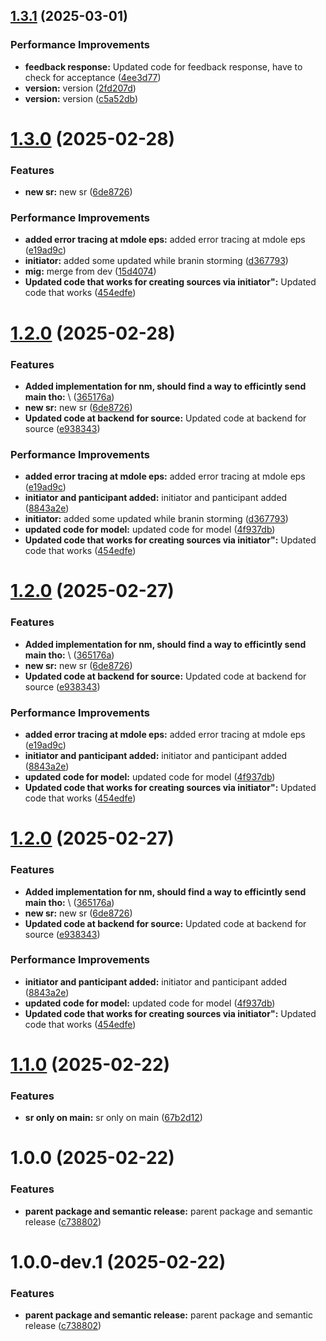 ## [1.3.1](https://github.com/leocodeio/echofeedai/compare/v1.3.0...v1.3.1) (2025-03-01)


### Performance Improvements

* **feedback response:** Updated code for feedback response, have to check for acceptance ([4ee3d77](https://github.com/leocodeio/echofeedai/commit/4ee3d77c41ad35f313df12d4034790a526b0cefe))
* **version:** version ([2fd207d](https://github.com/leocodeio/echofeedai/commit/2fd207d6ff66d2e91ec4a38fc462d9e1c8af9d85))
* **version:** version ([c5a52db](https://github.com/leocodeio/echofeedai/commit/c5a52dbf3144272091342a56ce74597413a035ac))

# [1.3.0](https://github.com/leocodeio/echofeedai/compare/v1.2.0...v1.3.0) (2025-02-28)


### Features

* **new sr:** new sr ([6de8726](https://github.com/leocodeio/echofeedai/commit/6de8726137c311eff5e0b1c3e8ab0c9a3d476c3e))


### Performance Improvements

* **added error tracing at mdole eps:** added error tracing at mdole eps ([e19ad9c](https://github.com/leocodeio/echofeedai/commit/e19ad9cda27131e93d4f5d301db0885bcc0b45cb))
* **initiator:** added some updated while branin storming ([d367793](https://github.com/leocodeio/echofeedai/commit/d367793781a42e3b62466cc5862ae10146a7440d))
* **mig:** merge from dev ([15d4074](https://github.com/leocodeio/echofeedai/commit/15d4074462d28717c6cd528ec3fb9a0692684338))
* **Updated code that works for creating sources via initiator":** Updated code that works ([454edfe](https://github.com/leocodeio/echofeedai/commit/454edfead00dd16b555ad7bbeff7bd1f54c7411f))

# [1.2.0](https://github.com/leocodeio/echofeedai/compare/v1.1.0...v1.2.0) (2025-02-28)


### Features

* **Added implementation for nm, should find a way to efficintly send main tho:** \ ([365176a](https://github.com/leocodeio/echofeedai/commit/365176a25f442b54a8aec795cb429fb9a58931c8))
* **new sr:** new sr ([6de8726](https://github.com/leocodeio/echofeedai/commit/6de8726137c311eff5e0b1c3e8ab0c9a3d476c3e))
* **Updated code at backend for source:** Updated code at backend for source ([e938343](https://github.com/leocodeio/echofeedai/commit/e938343ed67d4a62ad1b98c81904f2f9fbedb6ac))


### Performance Improvements

* **added error tracing at mdole eps:** added error tracing at mdole eps ([e19ad9c](https://github.com/leocodeio/echofeedai/commit/e19ad9cda27131e93d4f5d301db0885bcc0b45cb))
* **initiator and panticipant added:** initiator and panticipant added ([8843a2e](https://github.com/leocodeio/echofeedai/commit/8843a2e008907a5ed39935784acdc91b02bef8ba))
* **initiator:** added some updated while branin storming ([d367793](https://github.com/leocodeio/echofeedai/commit/d367793781a42e3b62466cc5862ae10146a7440d))
* **updated code for model:** updated code for model ([4f937db](https://github.com/leocodeio/echofeedai/commit/4f937dbf513c6a313bcd20ae111a358fdfabe7cb))
* **Updated code that works for creating sources via initiator":** Updated code that works ([454edfe](https://github.com/leocodeio/echofeedai/commit/454edfead00dd16b555ad7bbeff7bd1f54c7411f))

# [1.2.0](https://github.com/leocodeio/echofeedai/compare/v1.1.0...v1.2.0) (2025-02-27)


### Features

* **Added implementation for nm, should find a way to efficintly send main tho:** \ ([365176a](https://github.com/leocodeio/echofeedai/commit/365176a25f442b54a8aec795cb429fb9a58931c8))
* **new sr:** new sr ([6de8726](https://github.com/leocodeio/echofeedai/commit/6de8726137c311eff5e0b1c3e8ab0c9a3d476c3e))
* **Updated code at backend for source:** Updated code at backend for source ([e938343](https://github.com/leocodeio/echofeedai/commit/e938343ed67d4a62ad1b98c81904f2f9fbedb6ac))


### Performance Improvements

* **added error tracing at mdole eps:** added error tracing at mdole eps ([e19ad9c](https://github.com/leocodeio/echofeedai/commit/e19ad9cda27131e93d4f5d301db0885bcc0b45cb))
* **initiator and panticipant added:** initiator and panticipant added ([8843a2e](https://github.com/leocodeio/echofeedai/commit/8843a2e008907a5ed39935784acdc91b02bef8ba))
* **updated code for model:** updated code for model ([4f937db](https://github.com/leocodeio/echofeedai/commit/4f937dbf513c6a313bcd20ae111a358fdfabe7cb))
* **Updated code that works for creating sources via initiator":** Updated code that works ([454edfe](https://github.com/leocodeio/echofeedai/commit/454edfead00dd16b555ad7bbeff7bd1f54c7411f))

# [1.2.0](https://github.com/leocodeio/echofeedai/compare/v1.1.0...v1.2.0) (2025-02-27)


### Features

* **Added implementation for nm, should find a way to efficintly send main tho:** \ ([365176a](https://github.com/leocodeio/echofeedai/commit/365176a25f442b54a8aec795cb429fb9a58931c8))
* **new sr:** new sr ([6de8726](https://github.com/leocodeio/echofeedai/commit/6de8726137c311eff5e0b1c3e8ab0c9a3d476c3e))
* **Updated code at backend for source:** Updated code at backend for source ([e938343](https://github.com/leocodeio/echofeedai/commit/e938343ed67d4a62ad1b98c81904f2f9fbedb6ac))


### Performance Improvements

* **initiator and panticipant added:** initiator and panticipant added ([8843a2e](https://github.com/leocodeio/echofeedai/commit/8843a2e008907a5ed39935784acdc91b02bef8ba))
* **updated code for model:** updated code for model ([4f937db](https://github.com/leocodeio/echofeedai/commit/4f937dbf513c6a313bcd20ae111a358fdfabe7cb))
* **Updated code that works for creating sources via initiator":** Updated code that works ([454edfe](https://github.com/leocodeio/echofeedai/commit/454edfead00dd16b555ad7bbeff7bd1f54c7411f))

# [1.1.0](https://github.com/leocodeio/echofeedai/compare/v1.0.0...v1.1.0) (2025-02-22)


### Features

* **sr only on main:** sr only on main ([67b2d12](https://github.com/leocodeio/echofeedai/commit/67b2d126480eed04dcf0f6676793f7e1a02dcac2))

# 1.0.0 (2025-02-22)


### Features

* **parent package and semantic release:** parent package and semantic release ([c738802](https://github.com/leocodeio/echofeedai/commit/c738802975da0cf5ae3adf90aa0999c1c20ba6b8))

# 1.0.0-dev.1 (2025-02-22)


### Features

* **parent package and semantic release:** parent package and semantic release ([c738802](https://github.com/leocodeio/echofeedai/commit/c738802975da0cf5ae3adf90aa0999c1c20ba6b8))

